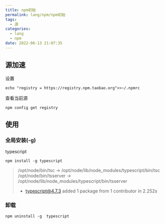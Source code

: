 ```yaml
---
title: npm初始
permalink: lang/npm/npm初始
tags:
  - 源
categories:
  - lang
  - npm
date: 2022-06-13 21:07:35
---
```




## 源加速

设置

```
echo "registry = https://registry.npm.taobao.org">>~/.npmrc
```

查看当前源

```
npm config get registry
```



## 使用

### 全局安装(-g)

 typescript

```
npm install -g typescript
```

>/opt/node/bin/tsc -> /opt/node/lib/node_modules/typescript/bin/tsc
>/opt/node/bin/tsserver -> /opt/node/lib/node_modules/typescript/bin/tsserver
>+ typescript@4.7.3
>added 1 package from 1 contributor in 2.252s
>



### 卸载

```
npm uninstall -g  typescript
```

